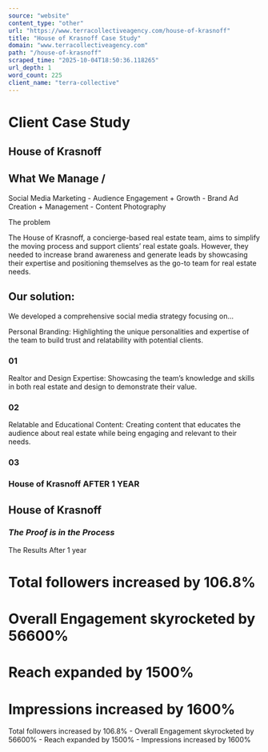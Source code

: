 ```yaml
---
source: "website"
content_type: "other"
url: "https://www.terracollectiveagency.com/house-of-krasnoff"
title: "House of Krasnoff Case Study"
domain: "www.terracollectiveagency.com"
path: "/house-of-krasnoff"
scraped_time: "2025-10-04T18:50:36.118265"
url_depth: 1
word_count: 225
client_name: "terra-collective"
---
```


# Client Case Study

## **House of Krasnoff**

## What We Manage /

Social Media Marketing  -  Audience Engagement + Growth  -  Brand Ad Creation + Management  -  Content Photography

The problem

The House of Krasnoff, a concierge-based real estate team, aims to simplify the moving process and support clients’ real estate goals. However, they needed to increase brand awareness and generate leads by showcasing their expertise and positioning themselves as the go-to team for real estate needs.

## **Our solution:**

We developed a comprehensive social media strategy focusing on…

Personal Branding: Highlighting the unique personalities and expertise of the team to build trust and relatability with potential clients.

### 01

Realtor and Design Expertise: Showcasing the team’s knowledge and skills in both real estate and design to demonstrate their value.

### 02

Relatable and Educational Content: Creating content that educates the audience about real estate while being engaging and relevant to their needs.

### 03

### **House of Krasnoff AFTER 1 YEAR**

## **House of Krasnoff**

### _The Proof is in the Process_

The Results After 1 year

# Total followers increased by 106.8%
# 
# Overall Engagement skyrocketed by 56600%
# 
# Reach expanded by 1500%
# 
# Impressions increased by 1600%

Total followers increased by 106.8% - Overall Engagement skyrocketed by 56600% - Reach expanded by 1500% - Impressions increased by 1600%